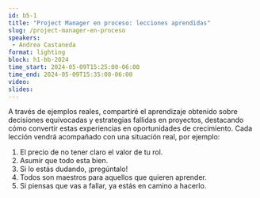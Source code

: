 ```yaml
---
id: b5-1
title: "Project Manager en proceso: lecciones aprendidas"
slug: /project-manager-en-proceso
speakers:
 - Andrea Castaneda
format: lighting
block: h1-bb-2024
time_start: 2024-05-09T15:25:00-06:00
time_end: 2024-05-09T15:35:00-06:00
video:
slides:
---
```


A través de ejemplos reales, compartiré el aprendizaje obtenido sobre decisiones equivocadas y estrategias fallidas en proyectos, destacando cómo convertir estas experiencias en oportunidades de crecimiento.
Cada lección vendrá acompañado con una situación real, por ejemplo:

1. El precio de no tener claro el valor de tu rol.
2. Asumir que todo esta bien.
3. Si lo estás dudando, ¡pregúntalo!
4. Todos son maestros para aquellos que quieren aprender.
5. Si piensas que vas a fallar, ya estás en camino a hacerlo.